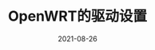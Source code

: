 ---
title: "OpenWRT的驱动设置"
linkTitle: "驱动"
weight: 500
date: 2021-08-26
description: >
  OpenWRT 处理部分硬件的驱动问题
---